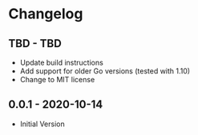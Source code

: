 # Changelog

## TBD - TBD
* Update build instructions
* Add support for older Go versions (tested with 1.10)
* Change to MIT license

## 0.0.1 - 2020-10-14
* Initial Version
